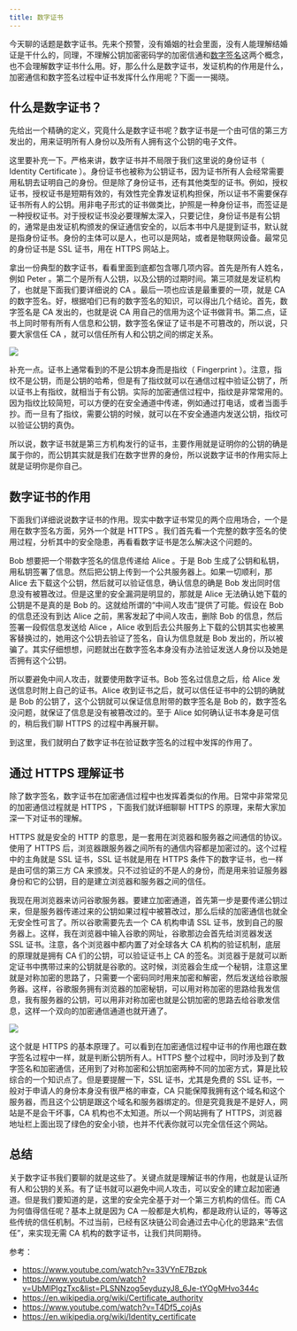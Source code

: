 ```yaml
---
title: 数字证书
---
```


今天聊的话题是数字证书。先来个预警，没有婚姻的社会里面，没有人能理解结婚证是干什么的，同理，不理解公钥加密密码学的加密信通和[数字签名](digi-sig)这两个概念，也不会理解数字证书什么用。好，那么什么是数字证书，发证机构的作用是什么，加密通信和数字签名过程中证书发挥什么作用呢？下面一一揭晓。

## 什么是数字证书？

先给出一个精确的定义，究竟什么是数字证书呢？数字证书是一个由可信的第三方发出的，用来证明所有人身份以及所有人拥有这个公钥的电子文件。

这里要补充一下。严格来讲，数字证书并不局限于我们这里说的身份证书（ Identity Certificate ）。身份证书也被称为公钥证书，因为证书所有人会经常需要用私钥去证明自己的身份。但是除了身份证书，还有其他类型的证书。例如，授权证书，授权证书是短期有效的，有效性完全靠发证机构担保，所以证书不需要保存证书所有人的公钥。用非电子形式的证书做类比，护照是一种身份证书，而签证是一种授权证书。对于授权证书没必要理解太深入，只要记住，身份证书是有公钥的，通常是由发证机构颁发的保证通信安全的，以后本书中凡是提到证书，默认就是指身份证书。身份的主体可以是人，也可以是网站，或者是物联网设备。最常见的身份证书是 SSL 证书，用在 HTTPS 网站上。

拿出一份典型的数字证书，看看里面到底都包含哪几项内容。首先是所有人姓名，例如 Peter 。第二个是所有人公钥，以及公钥的过期时间。第三项就是发证机构了，也就是下面我们要详细说的 CA 。最后一项也应该是最重要的一项，就是 CA 的数字签名。好，根据咱们已有的数字签名的知识，可以得出几个结论。首先，数字签名是 CA 发出的，也就是说 CA 用自己的信用为这个证书做背书。第二点，证书上同时带有所有人信息和公钥，数字签名保证了证书是不可篡改的，所以说，只要大家信任 CA ，就可以信任所有人和公钥之间的绑定关系。

![](https://happypeter.github.io/images/2018093001.jpg)

补充一点。证书上通常看到的不是公钥本身而是指纹（ Fingerprint ）。注意，指纹不是公钥，而是公钥的哈希，但是有了指纹就可以在通信过程中验证公钥了，所以证书上有指纹，就相当于有公钥。实际的加密通信过程中，指纹是非常常用的。因为指纹比较简短，可以方便的在安全通道中传递，例如通过打电话，或者当面手抄。而一旦有了指纹，需要公钥的时候，就可以在不安全通道内发送公钥，指纹可以验证公钥的真伪。

所以说，数字证书就是第三方机构发行的证书，主要作用就是证明你的公钥的确是属于你的，而公钥其实就是我们在数字世界的身份，所以说数字证书的作用实际上就是证明你是你自己。

## 数字证书的作用

下面我们详细说说数字证书的作用。现实中数字证书常见的两个应用场合，一个是用在数字签名方面，另外一个就是 HTTPS 。我们首先看一个完整的数字签名的使用过程，分析其中的安全隐患，再看看数字证书是怎么解决这个问题的。

Bob 想要把一个带数字签名的信息传递给 Alice 。于是 Bob 生成了公钥和私钥，用私钥签署了信息。然后把公钥上传到一个公共服务器上。如果一切顺利，那 Alice 去下载这个公钥，然后就可以验证信息，确认信息的确是 Bob 发出同时信息没有被篡改过。但是这里的安全漏洞是明显的，那就是 Alice 无法确认她下载的公钥是不是真的是 Bob 的。这就给所谓的“中间人攻击”提供了可能。假设在 Bob 的信息还没有到达 Alice 之前，黑客发起了中间人攻击，删除 Bob 的信息，然后签署一段假信息发送给 Alice ，Alice 收到后去公共服务上下载的公钥其实也被黑客替换过的，她用这个公钥去验证了签名，自认为信息就是 Bob 发出的，所以被骗了。其实仔细想想，问题就出在数字签名本身没有办法验证发送人身份以及她是否拥有这个公钥。

所以要避免中间人攻击，就要使用数字证书。Bob 签名过信息之后，给 Alice 发送信息时附上自己的证书。Alice 收到证书之后，就可以信任证书中的公钥的确就是 Bob 的公钥了，这个公钥就可以保证信息附带的数字签名是 Bob 的，数字签名没问题，就保证了信息是没有被篡改过的。至于 Alice 如何确认证书本身是可信的，稍后我们聊 HTTPS 的过程中再展开聊。

到这里，我们就明白了数字证书在验证数字签名的过程中发挥的作用了。

## 通过 HTTPS 理解证书

除了数字签名，数字证书在加密通信过程中也发挥着类似的作用。日常中非常常见的加密通信过程就是 HTTPS ，下面我们就详细聊聊 HTTPS 的原理，来帮大家加深一下对证书的理解。

HTTPS 就是安全的 HTTP 的意思，是一套用在浏览器和服务器之间通信的协议。使用了 HTTPS 后，浏览器跟服务器之间所有的通信内容都是加密过的。这个过程中的主角就是 SSL 证书，SSL 证书就是用在 HTTPS 条件下的数字证书，也一样是由可信的第三方 CA 来颁发。只不过验证的不是人的身份，而是用来验证服务器身份和它的公钥，目的是建立浏览器和服务器之间的信任。

我现在用浏览器来访问谷歌服务器。要建立加密通道，首先第一步是要传递公钥过来，但是服务器传递过来的公钥如果过程中被篡改过，那么后续的加密通信也就全无安全性可言了。所以谷歌需要先去一个 CA 机构申请 SSL 证书，放到自己的服务器上。这样，我在浏览器中输入谷歌的网址，谷歌那边会首先给浏览器发送 SSL 证书。注意，各个浏览器中都内置了对全球各大 CA 机构的验证机制，底层的原理就是拥有 CA 们的公钥，可以验证证书上 CA 的签名。浏览器于是就可以断定证书中携带过来的公钥就是谷歌的。这时候，浏览器会生成一个秘钥，注意这里就是对称加密的思路了，只需要一个密码同时用来加密和解密，然后发送给谷歌服务器。这样，谷歌服务拥有浏览器的加密秘钥，可以用对称加密的思路给我发信息，我有服务器的公钥，可以用非对称加密也就是公钥加密的思路去给谷歌发信息，这样一个双向的加密通信通道也就开通了。

![](https://happypeter.github.io/images/2018093002.jpg)

这个就是 HTTPS 的基本原理了。可以看到在加密通信过程中证书的作用也跟在数字签名过程中一样，就是判断公钥所有人。HTTPS 整个过程中，同时涉及到了数字签名和加密通信，还用到了对称加密和公钥加密两种不同的加密方式，算是比较综合的一个知识点了。但是要提醒一下，SSL 证书，尤其是免费的 SSL 证书，一般对于申请人的身份本身没有很严格的审查，CA 只能保障我拥有这个域名和这个服务器，而且这个公钥是跟这个域名和服务器绑定的。但是究竟我是不是好人，网站是不是会干坏事，CA 机构也不太知道。所以一个网站拥有了 HTTPS，浏览器地址栏上面出现了绿色的安全小锁，也并不代表你就可以完全信任这个网站。

## 总结

关于数字证书我们要聊的就是这些了。关键点就是理解证书的作用，也就是认证所有人和公钥的关系。有了证书就可以避免中间人攻击，可以安全的建立起加密通道。但是我们要知道的是，这里的安全完全基于对一个第三方机构的信任。而 CA 为何值得信任呢？基本上就是因为 CA 一般都是大机构，都是政府认证的，等等这些传统的信任机制。不过当前，已经有区块链公司会通过去中心化的思路来“去信任”，来实现无需 CA 机构的数字证书，让我们共同期待。

参考：

- https://www.youtube.com/watch?v=33VYnE7Bzpk
- https://www.youtube.com/watch?v=UbMlPIgzTxc&list=PLSNNzog5eyduzyJ8_6Je-tYOgMHvo344c
- https://en.wikipedia.org/wiki/Certificate_authority
- https://www.youtube.com/watch?v=T4Df5_cojAs
- https://en.wikipedia.org/wiki/Identity_certificate
